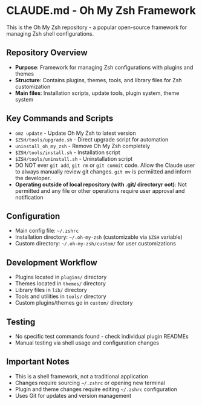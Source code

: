 # CLAUDE.md - Oh My Zsh Framework

This is the Oh My Zsh repository - a popular open-source framework for managing Zsh shell configurations.

## Repository Overview
- **Purpose**: Framework for managing Zsh configurations with plugins and themes
- **Structure**: Contains plugins, themes, tools, and library files for Zsh customization
- **Main files**: Installation scripts, update tools, plugin system, theme system

## Key Commands and Scripts
- `omz update` - Update Oh My Zsh to latest version
- `$ZSH/tools/upgrade.sh` - Direct upgrade script for automation
- `uninstall_oh_my_zsh` - Remove Oh My Zsh completely
- `$ZSH/tools/install.sh` - Installation script
- `$ZSH/tools/uninstall.sh` - Uninstallation script
- DO NOT ever `git add`, `git rm` or `git commit` code. Allow the Claude user to always manually review git changes. `git mv` is permiitted and inform the developer.
- **Operating outside of local repository (with .git/ directoryr oot)**: Not permitted and any file or other operations require user approval and notification

## Configuration
- Main config file: `~/.zshrc`
- Installation directory: `~/.oh-my-zsh` (customizable via `$ZSH` variable)
- Custom directory: `~/.oh-my-zsh/custom/` for user customizations

## Development Workflow
- Plugins located in `plugins/` directory
- Themes located in `themes/` directory  
- Library files in `lib/` directory
- Tools and utilities in `tools/` directory
- Custom plugins/themes go in `custom/` directory

## Testing
- No specific test commands found - check individual plugin READMEs
- Manual testing via shell usage and configuration changes

## Important Notes
- This is a shell framework, not a traditional application
- Changes require sourcing `~/.zshrc` or opening new terminal
- Plugin and theme changes require editing `~/.zshrc` configuration
- Uses Git for updates and version management
